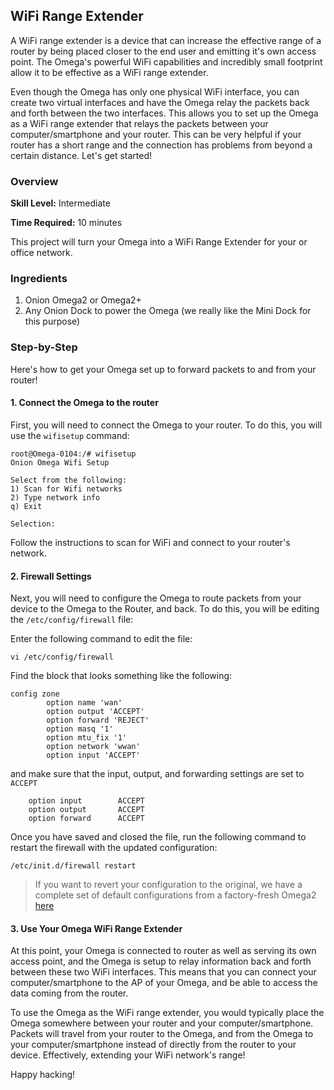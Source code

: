 ## WiFi Range Extender

A WiFi range extender is a device that can increase the effective range of a router by being placed closer to the end user and emitting it's own access point.
The Omega's powerful WiFi capabilities and incredibly small footprint allow it to be effective as a WiFi range extender.


<!-- illustration -->

Even though the Omega has only one physical WiFi interface, you can create two virtual interfaces and have the Omega relay the packets back and forth between the two interfaces. This allows you to set up the Omega as a WiFi range extender that relays the packets between your computer/smartphone and your router. This can be very helpful if your router has a short range and the connection has problems from beyond a certain distance.
Let's get started!


### Overview

**Skill Level:** Intermediate

**Time Required:** 10 minutes

This project will turn your Omega into a WiFi Range Extender for your or office network.

<!-- batch2: add a few sentences describing at a high level what the steps will accomplish -->

### Ingredients

1. Onion Omega2 or Omega2+
1. Any Onion Dock to power the Omega (we really like the Mini Dock for this purpose)


### Step-by-Step

Here's how to get your Omega set up to forward packets to and from your router!

#### 1. Connect the Omega to the router

First, you will need to connect the Omega to your router. To do this, you will use the `wifisetup` command:

```
root@Omega-0104:/# wifisetup
Onion Omega Wifi Setup

Select from the following:
1) Scan for Wifi networks
2) Type network info
q) Exit

Selection:
```

Follow the instructions to scan for WiFi and connect to your router's network.

<!-- section on making sure the firewall forwards STA->AP -->
#### 2. Firewall Settings

Next, you will need to configure the Omega to route packets from your device to the Omega to the Router, and back. To do this, you will be editing the `/etc/config/firewall` file:

Enter the following command to edit the file:
```
vi /etc/config/firewall
```

Find the block that looks something like the following:

```
config zone
        option name 'wan'
        option output 'ACCEPT'
        option forward 'REJECT'
        option masq '1'
        option mtu_fix '1'
        option network 'wwan'
        option input 'ACCEPT'
```

and make sure that the input, output, and forwarding settings are set to `ACCEPT`

```
    option input        ACCEPT
    option output       ACCEPT
    option forward      ACCEPT
```


Once you have saved and closed the file, run the following command to restart the firewall with the updated configuration:

```
/etc/init.d/firewall restart
```

>If you want to revert your configuration to the original, we have a complete set of default configurations from a factory-fresh Omega2 [here](https://github.com/OnionIoT/uci-default-configs)

#### 3. Use Your Omega WiFi Range Extender

At this point, your Omega is connected to router as well as serving its own access point, and the Omega is setup to relay information back and forth between these two WiFi interfaces. This means that you can connect your computer/smartphone to the AP of your Omega, and be able to access the data coming from the router.

To use the Omega as the WiFi range extender, you would typically place the Omega somewhere between your router and your computer/smartphone. Packets will travel from your router to the Omega, and from the Omega to your computer/smartphone instead of directly from the router to your device. Effectively, extending your WiFi network's range!

Happy hacking!
